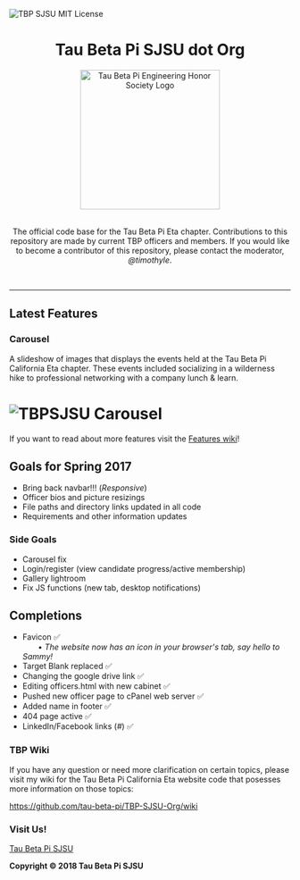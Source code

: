 ![TBP SJSU MIT License](https://img.shields.io/packagist/l/doctrine/orm.svg)  

<h1 align="center">
  <strong>Tau Beta Pi SJSU dot Org</strong>
</h1>

<div align="center">
    <a href="http://tbpsjsu.org/"><img src="http://tbp.mccormick.northwestern.edu/img/TBP_logo.gif" alt="Tau Beta Pi Engineering Honor Society Logo"  width="250" height="250"/></a> 
</div>

<br>
<p align="center">The official code base for the Tau Beta Pi Eta chapter. Contributions to this repository are made by current TBP officers and members. If you would like to become a contributor of this repository, please contact the moderator, <i>@timothyle</i>.</p>
<br/><hr>  

## Latest Features  
### Carousel
A slideshow of images that displays the events held at the Tau Beta Pi California Eta chapter. These events included socializing in a wilderness hike to professional networking with a company lunch & learn.
<h1 aligh="center">
<img src="https://github.com/TimothyLe/tbp-spring17/blob/master/images/carousel.JPG" alt="TBPSJSU Carousel">
</h1>

If you want to read about more features visit the [Features wiki](https://github.com/tau-beta-pi/TBP-SJSU-Org/wiki/Latest-Features)!  

## Goals for Spring 2017  
* Bring back navbar!!! (_Responsive_)  
* Officer bios and picture resizings  
* File paths and directory links updated in all code  
* Requirements and other information updates  

### Side Goals  
* Carousel fix  
* Login/register (view candidate progress/active membership)  
* Gallery lightroom  
* Fix JS functions (new tab, desktop notifications)  

## Completions
* Favicon :white_check_mark:   
&nbsp;&nbsp;&nbsp;&nbsp;&nbsp;&nbsp; • _The website now has an icon in your browser's tab, say hello to Sammy!_   
* Target Blank replaced :white_check_mark:   
* Changing the google drive link :white_check_mark:  
* Editing officers.html with new cabinet :white_check_mark:  
* Pushed new officer page to cPanel web server :white_check_mark:  
* Added name in footer :white_check_mark:   
* 404 page active :white_check_mark:    
* LinkedIn/Facebook links (_#_) :white_check_mark:    

### TBP Wiki
If you have any question or need more clarification on certain topics, please visit my wiki for the Tau Beta Pi California Eta website code that posesses more information on those topics:  
  
https://github.com/tau-beta-pi/TBP-SJSU-Org/wiki

### Visit Us!    
[Tau Beta Pi SJSU](http://tbpsjsu.org/)   

**Copyright &copy; 2018 Tau Beta Pi SJSU**  
